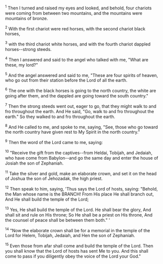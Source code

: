 <sup>1</sup> 
Then I turned and raised my eyes and looked, and behold, four chariots were coming from between two mountains, and the mountains were mountains of bronze. 

<sup>2</sup> 
With the first chariot were red horses, with the second chariot black horses, 

<sup>3</sup> 
with the third chariot white horses, and with the fourth chariot dappled horses--strong steeds. 

<sup>4</sup> 
Then I answered and said to the angel who talked with me, "What are these, my lord?" 

<sup>5</sup> 
And the angel answered and said to me, "These are four spirits of heaven, who go out from their station before the Lord of all the earth. 

<sup>6</sup> 
The one with the black horses is going to the north country, the white are going after them, and the dappled are going toward the south country." 

<sup>7</sup> 
Then the strong steeds went out, eager to go, that they might walk to and fro throughout the earth. And He said, "Go, walk to and fro throughout the earth." So they walked to and fro throughout the earth. 

<sup>8</sup> 
And He called to me, and spoke to me, saying, "See, those who go toward the north country have given rest to My Spirit in the north country." 

<sup>9</sup> 
Then the word of the Lord came to me, saying: 

<sup>10</sup> 
"Receive the gift from the captives--from Heldai, Tobijah, and Jedaiah, who have come from Babylon--and go the same day and enter the house of Josiah the son of Zephaniah. 

<sup>11</sup> 
Take the silver and gold, make an elaborate crown, and set it on the head of Joshua the son of Jehozadak, the high priest. 

<sup>12</sup> 
Then speak to him, saying, 'Thus says the Lord of hosts, saying: "Behold, the Man whose name is the BRANCH! From His place He shall branch out, And He shall build the temple of the Lord; 

<sup>13</sup> 
Yes, He shall build the temple of the Lord. He shall bear the glory, And shall sit and rule on His throne; So He shall be a priest on His throne, And the counsel of peace shall be between them both." ' 

<sup>14</sup> 
"Now the elaborate crown shall be for a memorial in the temple of the Lord for Helem, Tobijah, Jedaiah, and Hen the son of Zephaniah. 

<sup>15</sup> 
Even those from afar shall come and build the temple of the Lord. Then you shall know that the Lord of hosts has sent Me to you. And this shall come to pass if you diligently obey the voice of the Lord your God."